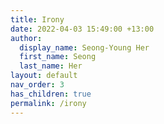 ```yaml
---
title: Irony
date: 2022-04-03 15:49:00 +13:00
author:
  display_name: Seong-Young Her
  first_name: Seong
  last_name: Her
layout: default
nav_order: 3
has_children: true
permalink: /irony
---
```



